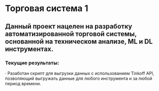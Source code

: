 # Торговая система 1
## Данный проект нацелен на разработку автоматизированной торговой системы, основанной на техническом анализе, ML и DL инструментах.
### Текущие результаты:
· Разаботан скрипт для выгрузки данных с использованием Tinkoff API, позволяющий выгружать данные для любого инструмента и за любой период времени.
